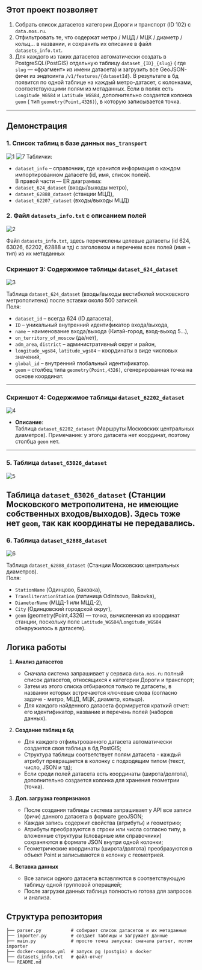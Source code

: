 ## Этот проект позволяет

1. Собрать список датаcетов категории Дороги и транспорт (ID 102) с `data.mos.ru`.
2. Отфильтровать те, что содержат метро / МЦД / МЦК / диаметр / кольц… в названии, и сохранить их описание в
   файл `datasets_info.txt`.
3. Для каждого из таких датаcетов автоматически создать в PostgreSQL(PostGIS) отдельную таблицу `dataset_{ID}_{slug}` (
   где `slug` — «фрагмент» из имени датаcета) и загрузить все GeoJSON-фичи из эндпоинта `/v1/features/{datasetId}`.
   В результате в бд появится по одной таблице на каждый метро-датаcет, с колонками, соответствующими полям из
   метаданных. Если в полях есть `Longitude_WGS84` и `Latitude_WGS84`, дополнительно создается колонка `geom` (
   тип `geometry(Point,4326)`), в которую записывается точка.

---
## Демонстрация
### 1. Список таблиц в базе данных `mos_transport`

![1](./screenshots/1.png)
![7](./screenshots/7.png)
Таблички:

- `dataset_info` – справочник, где хранится информация о каждом импортированном датасете (id, имя, список полей).  
  В правой части — ER диаграмма:
- `dataset_624_dataset` (входы/выходы метро),
- `dataset_62888_dataset` (станции МЦД),
- `dataset_62207_dataset` (входы/выходы МЦД)

### 2. Файл `datasets_info.txt` с описанием полей

![2](./screenshots/2.png)

Файл `datasets_info.txt`, здесь перечислены целевые датаcеты (id 624, 63026, 62202, 62888 и тд) с заголовком и перечнем
всех полей (имя + тип) из их метаданных

### Скриншот 3: Содержимое таблицы `dataset_624_dataset`

![3](./screenshots/3.png)

Таблица `dataset_624_dataset` (входы/выходы вестибюлей московского метрополитена) после вставки около 500 записей.  
Поля:

- `dataset_id` – всегда 624 (ID датаcета),
- `ID` – уникальный внутренний идентификатор входа/выхода,
- `name` – наименование входа/выхода (Китай-город, вход-выход 5…),
- `on_territory_of_moscow` (да/нет),
- `adm_area`, `district` – административный округ и район,
- `longitude_wgs84`, `latitude_wgs84` – координаты в виде числовых значений,
- `global_id` – внутренний глобальный идентификатор.
- `geom` – столбец типа `geometry(Point,4326)`, сгенерированная точка на основе координат.

---

### Скриншот 4: Содержимое таблицы `dataset_62202_dataset`

![4](./screenshots/4.png)

- **Описание**:  
  Таблица `dataset_62202_dataset` (Маршруты Московских центральных диаметров).
  Примечание: у этого датаcета нет координат, поэтому столбца `geom` нет.

---

### 5. Таблица `dataset_63026_dataset`

![5](./screenshots/5.png)

Таблица `dataset_63026_dataset` (Станции Московского метрополитена, не имеющие собственных входов/выходов).
Здесь тоже нет `geom`, так как координаты не передавались.
---

### 6. Таблица `dataset_62888_dataset`

![6](./screenshots/6.png)

Таблица `dataset_62888_dataset` (Станции Московских центральных диаметров).  
Поля:

- `StationName` (Одинцово, Баковка),
- `TransliterationStation` (латиница Odintsovo, Bakovka),
- `DiameterName` (МЦД-1 или МЦД-2),
- `City` (Одинцовский городской округ),
- `geom` (geometry(Point,4326) — точка, вычисленная из координат станции, поскольку
  поле `Latitude_WGS84`/`Longitude_WGS84` обнаружилось в датасете).

## Логика работы

1. **Анализ датаcетов**
    - Сначала система запрашивает у сервиса `data.mos.ru` полный список датаcетов, относящихся к категории Дороги и
      транспорт;
    - Затем из этого списка отбираются только те датаcеты, в названии которых встречаются ключевые слова (согласно
      задаче - метро, МЦД, МЦК, диаметр, кольцо).
    - Для каждого найденного датаcета формируется краткий отчет: его идентификатор, название и перечень полей (наборов
      данных).

2. **Создание таблиц в бд**
    - Для каждого отфильтрованного датаcета автоматически создается своя таблица в бд PostGIS;
    - Структура таблицы соответствует полям датаcета - каждый атрибут превращается в колонку с подходящим типом (текст,
      число, JSON и тд);
    - Если среди полей датаcета есть координаты (широта/долгота), дополнительно создается колонка для хранения
      геометрии (точка).

3. **Доп. загрузка геопризнаков**
    - После создания таблицы система запрашивает у API все записи (фичи) данного датаcета в формате geoJSON;
    - Каждая запись содержит свойства (атрибуты) и геометрию;
    - Атрибуты преобразуются в строки или числа согласно типу, а вложенные структуры (словарные или справочники)
      сохраняются в формате JSON внутри одной колонки;
    - Геометрические координаты (широта/долгота) преобразуются в объект Point и записываются в колонку с геометрией.

4. **Вставка данных**
    - Все записи одного датаcета вставляются в соответствующую таблицу одной групповой операцией;
    - После загрузки данных таблица полностью готова для запросов и анализа.

## Структура репозитория

````
├── parser.py           # собирает список датасетов и их метаданные
├── importer.py         # создает таблицы и загружает данные
├── main.py             # просто точка запуска: сначала parser, потом importer
├── docker-compose.yml  # запуск pg (postgis) в docker
├── datasets_info.txt   # файл-отчет
└── README.md   
````


